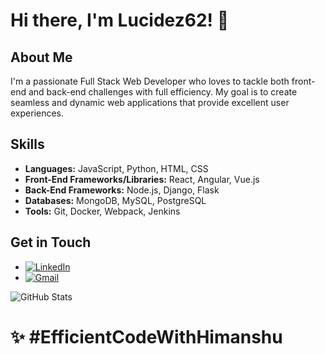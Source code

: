 # Hi there, I'm Lucidez62! 👋

## About Me
I'm a passionate Full Stack Web Developer who loves to tackle both front-end and back-end challenges with full efficiency. My goal is to create seamless and dynamic web applications that provide excellent user experiences.

## Skills
- **Languages:** JavaScript, Python, HTML, CSS
- **Front-End Frameworks/Libraries:** React, Angular, Vue.js
- **Back-End Frameworks:** Node.js, Django, Flask
- **Databases:** MongoDB, MySQL, PostgreSQL
- **Tools:** Git, Docker, Webpack, Jenkins

## Get in Touch
- [![LinkedIn](https://img.shields.io/badge/LinkedIn-Profile-blue?logo=linkedin)](https://www.linkedin.com/in/himanshu-sayankar-a671a3305/)
- [![Gmail](https://img.shields.io/badge/Gmail-Email-red?logo=gmail)](mailto:himanshu.sayankar.28@gmail.com)

![GitHub Stats](https://github-readme-stats.vercel.app/api?username=Lucidez62&show_icons=true&theme=radical)
# ✨ #EfficientCodeWithHimanshu

